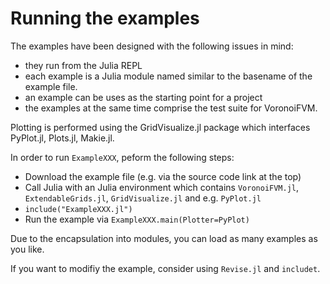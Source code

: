 Running the examples
====================

The examples have been designed with the following issues in mind:
- they run from the Julia REPL
- each example is a Julia module named similar to the basename of the example file.
- an example can be uses as the starting point for a project 
- the examples at the same time comprise the test suite for VoronoiFVM.

Plotting is performed using the GridVisualize.jl package which interfaces PyPlot.jl,
Plots.jl, Makie.jl.

In order to run `ExampleXXX`, peform the following steps:

- Download the example file (e.g. via the source code link at the top)
- Call Julia with  an Julia environment which contains `VoronoiFVM.jl`, `ExtendableGrids.jl`, `GridVisualize.jl` 
  and e.g. `PyPlot.jl`
- `include("ExampleXXX.jl")`
- Run the example via `ExampleXXX.main(Plotter=PyPlot)`

Due to the encapsulation into modules, you can load as many examples as you like.

If you want to modifiy the example, consider using `Revise.jl` and `includet`. 
